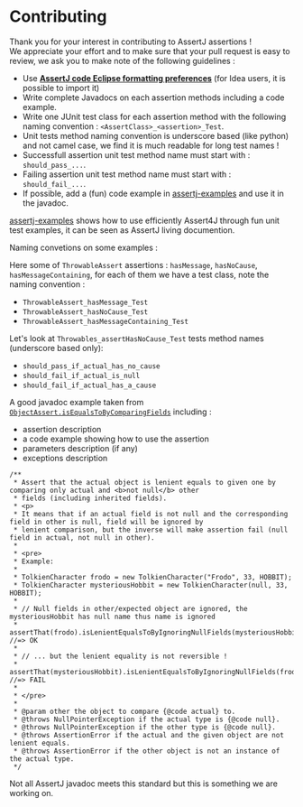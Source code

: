 Contributing
============

Thank you for your interest in contributing to AssertJ assertions !  
We appreciate your effort and to make sure that your pull request is easy to review, we ask you to make note of the following guidelines :

* Use **[AssertJ code Eclipse formatting preferences](src/formatters/assertj-eclipse-formatter.xml)** (for Idea users, it is possible to import it)
* Write complete Javadocs on each assertion methods including a code example.
* Write one JUnit test class for each assertion method with the following naming convention : `<AssertClass>_<assertion>_Test`. 
* Unit tests method naming convention is underscore based (like python) and not camel case, we find it is much readable for long test names !
* Successfull assertion unit test method name must start with : `should_pass_...`.
* Failing assertion unit test method name must start with : `should_fail_...`.
* If possible, add a (fun) code example in [assertj-examples](https://github.com/joel-costigliola/assertj-examples) and use it in the javadoc. 

[assertj-examples](https://github.com/joel-costigliola/assertj-examples) shows how to use efficiently Assert4J through fun unit test examples, it can be seen as AssertJ living documention.

Naming convetions on some examples : 

Here some of `ThrowableAssert` assertions : `hasMessage`, `hasNoCause`, `hasMessageContaining`, for each of them we have a test class, note the naming convention : 
* `ThrowableAssert_hasMessage_Test`
* `ThrowableAssert_hasNoCause_Test`
* `ThrowableAssert_hasMessageContaining_Test`

Let's look at `Throwables_assertHasNoCause_Test` tests method names (underscore based only):
* `should_pass_if_actual_has_no_cause`
* `should_fail_if_actual_is_null`
* `should_fail_if_actual_has_a_cause`

A good javadoc example taken from [`ObjectAssert.isEqualsToByComparingFields`](src/main/java/org/assertj/core/assertions/api/ObjectAssert.java) including :
* assertion description
* a code example showing how to use the assertion
* parameters description (if any)
* exceptions description

```
/**
 * Assert that the actual object is lenient equals to given one by comparing only actual and <b>not null</b> other
 * fields (including inherited fields).
 * <p>
 * It means that if an actual field is not null and the corresponding field in other is null, field will be ignored by
 * lenient comparison, but the inverse will make assertion fail (null field in actual, not null in other).
 * 
 * <pre>
 * Example: 
 * 
 * TolkienCharacter frodo = new TolkienCharacter("Frodo", 33, HOBBIT); 
 * TolkienCharacter mysteriousHobbit = new TolkienCharacter(null, 33, HOBBIT); 
 * 
 * // Null fields in other/expected object are ignored, the mysteriousHobbit has null name thus name is ignored
 * assertThat(frodo).isLenientEqualsToByIgnoringNullFields(mysteriousHobbit); //=> OK
 * 
 * // ... but the lenient equality is not reversible !
 * assertThat(mysteriousHobbit).isLenientEqualsToByIgnoringNullFields(frodo); //=> FAIL
 * 
 * </pre>
 * 
 * @param other the object to compare {@code actual} to.
 * @throws NullPointerException if the actual type is {@code null}.
 * @throws NullPointerException if the other type is {@code null}.
 * @throws AssertionError if the actual and the given object are not lenient equals.
 * @throws AssertionError if the other object is not an instance of the actual type.
 */
```

Not all AssertJ javadoc meets this standard but this is something we are working on.
